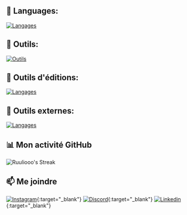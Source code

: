 ## 🚀 Languages:
[![Langages](https://skillicons.dev/icons?i=js,html,css,java,flutter,docker,cs,py,tailwind,php,mysql,bootstrap)]()

## 🚀 Outils:
[![Outils](https://skillicons.dev/icons?i=wordpress,ubuntu,linux,windows,debian,bash,figma)]()
## 🚀 Outils d'éditions:
[![Langages](https://skillicons.dev/icons?i=vscode,pycharm,phpstorm,notion,idea,sublime,md)]()
## 🚀 Outils externes:
[![Langages](https://skillicons.dev/icons?i=unity,blender,arduino,github,gmail,linkedin,discord,bots)]()

## 📊 Mon activité GitHub

![Ruuliooo's Streak](https://github-readme-streak-stats.herokuapp.com/?user=Ruuliooo&theme=vue-dark&hide_border=true)

## 📫 Me joindre

[![Instagram](https://skillicons.dev/icons?i=instagram)](https://www.instagram.com/julesuire/){:target="_blank"}
[![Discord](https://skillicons.dev/icons?i=discord)](https://discord.gg/H6942CWPuU){:target="_blank"}
[![Linkedin](https://skillicons.dev/icons?i=linkedin)](https://fr.linkedin.com/in/jules-suire-ba1a18291){:target="_blank"}

